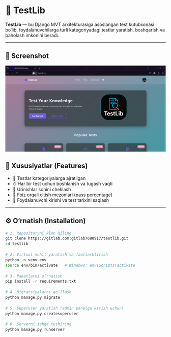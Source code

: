 # 🧪 TestLib

**TestLib** — bu Django MVT arxitekturasiga asoslangan test kutubxonasi bo‘lib, foydalanuvchilarga turli kategoriyadagi testlar yaratish, boshqarish va baholash imkonini beradi.

---

## 📸 Screenshot
![readme image](static/assets/readme.png)

## 🚀 Xususiyatlar (Features)

- 📁 Testlar kategoriyalarga ajratilgan
- ⏱ Har bir test uchun boshlanish va tugash vaqti
- 🔄 Urinishlar sonini cheklash
- 🎯 Foiz orqali o‘tish mezonlari (pass percentage)
- 👤 Foydalanuvchi kirishi va test tarixini saqlash

---

## ⚙️ O‘rnatish (Installation)

```bash
# 1. Repositoryni klon qiling
git clone https://gitlab.com:gitlab7680917/testlib.git
cd testlib

# 2. Virtual muhit yaratish va faollashtirish
python -m venv env
source env/bin/activate   # Windows: env\Scripts\activate

# 3. Paketlarni o‘rnatish
pip install -r requirements.txt

# 4. Migratsiyalarni qo‘llash
python manage.py migrate

# 5. Superuser yaratish (admin panelga kirish uchun)
python manage.py createsuperuser

# 6. Serverni ishga tushiring
python manage.py runserver

